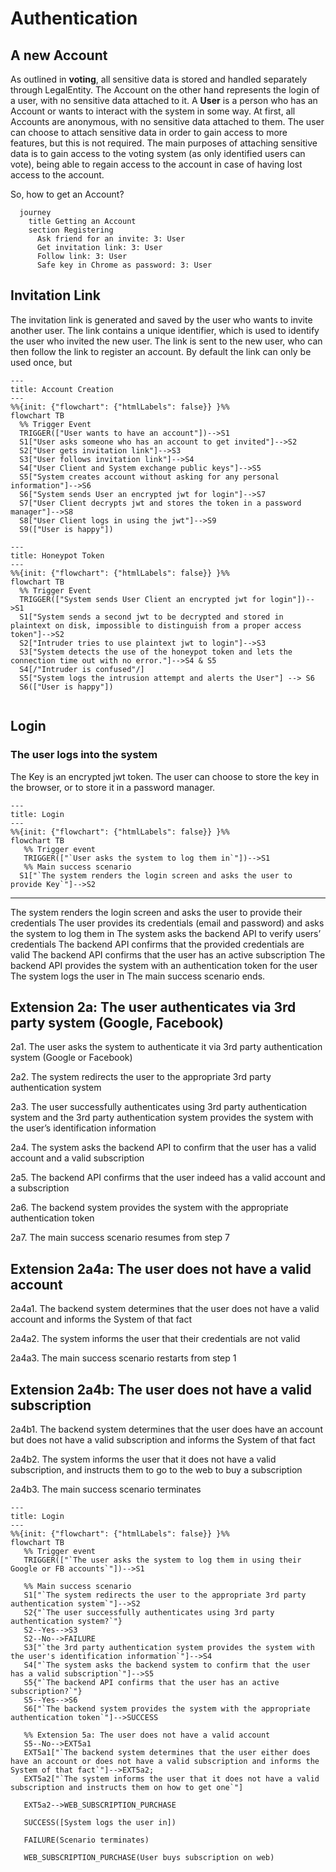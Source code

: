 # Authentication

## A new Account
As outlined in **voting**, all sensitive data is stored and handled separately through LegalEntity. The Account on the other hand represents the login of a user, with no sensitive data attached to it. A **User** is a person who has an Account or wants to interact with the system in some way.
At first, all Accounts are anonymous, with no sensitive data attached to them. The user can choose to attach sensitive data in order to gain access to more features, but this is not required. The main purposes of attaching sensitive data is to gain access to the voting system (as only identified users can vote), being able to regain access to the account in case of having lost access to the account.

So, how to get an Account?



```mermaid
  journey
    title Getting an Account
    section Registering
      Ask friend for an invite: 3: User
      Get invitation link: 3: User
      Follow link: 3: User
      Safe key in Chrome as password: 3: User
```

## Invitation Link
The invitation link is generated and saved by the user who wants to invite another user. The link contains a unique identifier, which is used to identify the user who invited the new user. The link is sent to the new user, who can then follow the link to register an account. By default the link can only be used once, but

```mermaid
---
title: Account Creation
---
%%{init: {"flowchart": {"htmlLabels": false}} }%%
flowchart TB
  %% Trigger Event
  TRIGGER(["User wants to have an account"])-->S1
  S1["User asks someone who has an account to get invited"]-->S2
  S2["User gets invitation link"]-->S3
  S3["User follows invitation link"]-->S4
  S4["User Client and System exchange public keys"]-->S5
  S5["System creates account without asking for any personal information"]-->S6
  S6["System sends User an encrypted jwt for login"]-->S7
  S7["User Client decrypts jwt and stores the token in a password manager"]-->S8
  S8["User Client logs in using the jwt"]-->S9
  S9(["User is happy"])

```

```mermaid
---
title: Honeypot Token
---
%%{init: {"flowchart": {"htmlLabels": false}} }%%
flowchart TB
  %% Trigger Event
  TRIGGER(["System sends User Client an encrypted jwt for login"])-->S1
  S1["System sends a second jwt to be decrypted and stored in plaintext on disk, impossible to distinguish from a proper access token"]-->S2
  S2["Intruder tries to use plaintext jwt to login"]-->S3
  S3["System detects the use of the honeypot token and lets the connection time out with no error."]-->S4 & S5
  S4[/"Intruder is confused"/]
  S5["System logs the intrusion attempt and alerts the User"] --> S6
  S6(["User is happy"])


```

## Login

### The user logs into the system

The Key is an encrypted jwt token. The user can choose to store the key in the browser, or to store it in a password manager.

```mermaid
---
title: Login
---
%%{init: {"flowchart": {"htmlLabels": false}} }%%
flowchart TB
   %% Trigger event
   TRIGGER(["`User asks the system to log them in`"])-->S1
   %% Main success scenario
  S1["`The system renders the login screen and asks the user to provide Key`"]-->S2

```

---

The system renders the login screen and asks the user to provide their credentials
The user provides its credentials (email and password) and asks the system to log them in
The system asks the backend API to verify users’ credentials
The backend API confirms that the provided credentials are valid
The backend API confirms that the user has an active subscription
The backend API provides the system with an authentication token for the user
The system logs the user in
The main success scenario ends.

Extension 2a: The user authenticates via 3rd party system (Google, Facebook)
---
2a1. The user asks the system to authenticate it via 3rd party authentication system (Google or Facebook)

2a2. The system redirects the user to the appropriate 3rd party authentication system

2a3. The user successfully authenticates using 3rd party authentication system and the 3rd party authentication system provides the system with the user’s identification information

2a4. The system asks the backend API to confirm that the user has a valid account and a valid subscription

2a5. The backend API confirms that the user indeed has a valid account and a subscription

2a6. The backend system provides the system with the appropriate authentication token

2a7. The main success scenario resumes from step 7

Extension 2a4a: The user does not have a valid account
---

2a4a1. The backend system determines that the user does not have a valid account and informs the System of that fact

2a4a2. The system informs the user that their credentials are not valid

2a4a3. The main success scenario restarts from step 1

Extension 2a4b: The user does not have a valid subscription
---

2a4b1. The backend system determines that the user does have an account but does not have a valid subscription and informs the System of that fact

2a4b2. The system informs the user that it does not have a valid subscription, and instructs them to go to the web to buy a subscription

2a4b3. The main success scenario terminates


```mermaid
---
title: Login
---
%%{init: {"flowchart": {"htmlLabels": false}} }%%
flowchart TB
   %% Trigger event
   TRIGGER(["`The user asks the system to log them in using their Google or FB accounts`"])-->S1

   %% Main success scenario
   S1["`The system redirects the user to the appropriate 3rd party authentication system`"]-->S2
   S2{"`The user successfully authenticates using 3rd party authentication system?`"}
   S2--Yes-->S3
   S2--No-->FAILURE
   S3["`the 3rd party authentication system provides the system with the user's identification information`"]-->S4
   S4["`The system asks the backend system to confirm that the user has a valid subscription`"]-->S5
   S5{"`The backend API confirms that the user has an active subscription?`"}
   S5--Yes-->S6
   S6["`The backend system provides the system with the appropriate authentication token`"]-->SUCCESS

   %% Extension 5a: The user does not have a valid account
   S5--No-->EXT5a1
   EXT5a1["`The backend system determines that the user either does have an account or does not have a valid subscription and informs the System of that fact`"]-->EXT5a2;
   EXT5a2["`The system informs the user that it does not have a valid subscription and instructs them on how to get one`"]

   EXT5a2-->WEB_SUBSCRIPTION_PURCHASE

   SUCCESS([System logs the user in])

   FAILURE(Scenario terminates)

   WEB_SUBSCRIPTION_PURCHASE(User buys subscription on web)
```